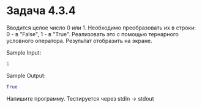 # Задача 4.3.4

Вводится целое число 0 или 1. Необходимо преобразовать их в строки: 0 - в "False", 1 - в "True". Реализовать это с помощью тернарного условного оператора. Результат отобразить на экране.

Sample Input:

```python
1
```

Sample Output:

```python
True
```

Напишите программу. Тестируется через stdin → stdout
